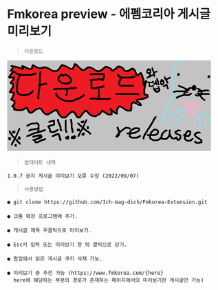 # Fmkorea preview - 에펨코리아 게시글 미리보기

> `다운로드 `

[<img src="https://github.com/Ich-mag-dich/Fmkorea-Extension/blob/main/src/img/releases.png?raw=true">](https://github.com/Ich-mag-dich/Fmkorea-Extension/releases)

> `업데이트 내역 `

```
1.0.7 공지 게시글 미리보기 오류 수정 (2022/09/07)
```

> `사용방법 `

```
● git clone https://github.com/Ich-mag-dich/Fmkorea-Extension.git

● 크롬 확장 프로그램에 추가.

● 게시글 제목 우클릭으로 미리보기.

● Esc키 입력 또는 미리보기 창 밖 클릭으로 닫기.

● 팝업에서 읽은 게시글 쿠키 삭제 가능.

● 미리보기 중 추천 가능 (https://www.fmkorea.com/{here}
  here에 해당하는 부분의 경로가 존재하는 페이지에서의 미리보기한 게시글만 가능)
```
